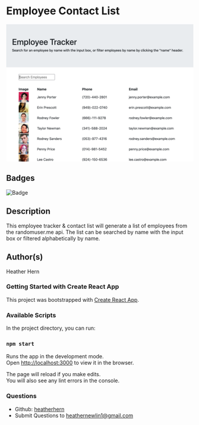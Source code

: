 # Employee Contact List

![App Screenshot](/public/img/appscreenshot.png)  

## Badges
![Badge](https://img.shields.io/badge/license-MIT-<green>) 

## Description
This employee tracker & contact list will generate a list of employees from the randomuser.me api. The list can be searched by name with the input box or filtered alphabetically by name. 

## Author(s)
Heather Hern

### Getting Started with Create React App

This project was bootstrapped with [Create React App](https://github.com/facebook/create-react-app).

### Available Scripts

In the project directory, you can run:

### `npm start`

Runs the app in the development mode.\
Open [http://localhost:3000](http://localhost:3000) to view it in the browser.

The page will reload if you make edits.\
You will also see any lint errors in the console.

### Questions
* Github: [heatherhern](http://github.com/heatherhern)
* Submit Questions to [heathernewlin1@gmail.com](heathernewlin1@gmail.com)
